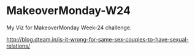 # MakeoverMonday-W24
My Viz for MakeoverMonday Week-24 challenge.

http://blog.dteam.in/is-it-wrong-for-same-sex-couples-to-have-sexual-relations/
